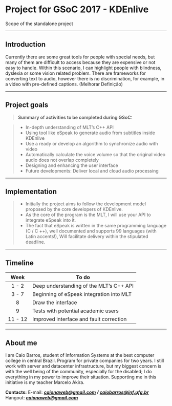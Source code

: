 Project for GSoC 2017 - KDEnlive
===================


Scope of the standalone project

----------

Introduction
-------------

Currently there are some great tools for people with special needs, but many of them are difficult to access because they are expensive or not easy to handle.
Within this scenario, I can highlight people with blindness, dyslexia or some vision related problem. There are frameworks for converting text to audio, however there is no discrimination, for example, in a video with pre-defined captions. (Melhorar Definição)



----------


Project goals
-------------------


> **Summary of activities to be completed during GSoC:**

> - In-depth understanding of MLT’s C++ API
> - Using tool like eSpeak to generate audio from subtitles inside KDEnlive
> - Use a ready or develop an algorithm to synchronize audio with video
> - Automatically calculate the voice volume so that the original video audio does not overlap completely
> - Designing and enhancing the user interface
> - Future developments: Deliver local and cloud audio processing


----------


Implementation
-------------

> - Initially the project aims to follow the development model proposed by the core developers of KDEnlive.
> - As the core of the program is the MLT, I will use your API to integrate eSpeak into it.
> - The fact that eSpeak is written in the same programming language (C / C ++), well documented and supports 99 languages (with Latin accents!), Will facilitate delivery within the stipulated deadline.


----------


Timeline
--------------------

Week    | To do
:--------: | ---
1 - 2	| Deep understanding of the MLT’s C++ API
3 - 7 	| Beginning of eSpeak integration into MLT
8		| Draw the interface
9 		| Tests with potential academic users 
11 - 12	| Improved interface and fault correction


----------


About me
-------------------

I am Caio Barros, student of Information Systems at the best computer college in central Brazil. Program for private companies for two years. I still work with server and datacenter infrastructure, but my biggest concern is with the well being of the community, especially for the disabled; I do everything in my power to improve their situation.
Supporting me in this initiative is my teacher Marcelo Akira.

**Contacts:**
E-mail: ***caionaweb@gmail.com  / caiobarros@inf.ufg.br***
Hangout: ***caionaweb@gmail.com***
